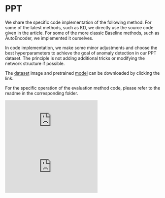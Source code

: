 # PPT
We share the specific code implementation of the following method. For some of the latest methods, such as KD, we directly use the source code given in the article. For some of the more classic Baseline methods, such as AutoEncoder, we implemented it ourselves.

In code implementation, we make some minor adjustments and choose the best hyperparameters to achieve the goal of anomaly detection in our PPT dataset. The principle is not adding additional tricks or modifying the network structure if possible.

The [dataset](https://drive.google.com/drive/folders/1GKFCRwqyEC8j5c8mjWWjk_Se5c6lUNvn) image and pretrained [model](https://drive.google.com/drive/folders/16QjOt0Y1UoD4pYafKfJKM6XH37m9pwLx) can be downloaded by clicking the link.

For the specific operation of the evaluation method code, please refer to the readme in the corresponding folder.

![img1](https://github.com/PPTdataset/PPT/edit/master/imgs/eva.pdf)
![img2](https://github.com/PPTdataset/PPT/edit/master/imgs/eva2.pdf)
